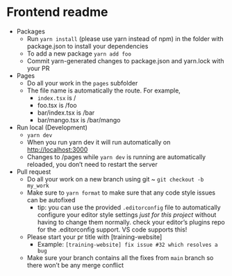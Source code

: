 # Frontend readme

* Packages
    * Run `yarn install` (please use yarn instead of npm) in the folder with package.json to install your dependencies
    * To add a new package `yarn add foo` 
    * Commit yarn-generated changes to package.json and yarn.lock with your PR
* Pages
    * Do all your work in the `pages` subfolder
    * The file name is automatically the route. For example, 
        * `index.tsx` is /
        * foo.tsx is /foo
        * bar/index.tsx is /bar
        * bar/mango.tsx is /bar/mango
* Run local (Development)
    * `yarn dev` 
    * When you run yarn dev it will run automatically on [http://localhost:3000](http://localhost:3000/) 
    * Changes to /pages while `yarn dev` is running are automatically reloaded, you don’t need to restart the server
* Pull request
    * Do all  your work on a  new branch using git ~ `git checkout -b my_work`
    * Make sure to `yarn format` to make sure that any code style issues can be autofixed
        * tip: you can use the provided `.editorconfig` file to automatically configure your editor style settings *just for this project* without having to change them normally. check your editor’s plugins repo for the .editorconfig support. VS code supports this!
    * Please start your pr title with [training-website]
        * Example: `[training-website] fix issue #32 which resolves a bug`
    * Make sure your branch contains all the fixes from `main` branch so there won’t be any merge conflict



